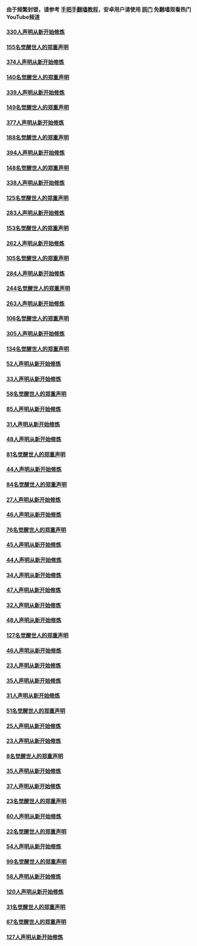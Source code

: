 #### 由于频繁封锁，请参考 [手把手翻墙教程](https://github.com/gfw-breaker/guides/wiki/)，安卓用户请使用 [网门](https://github.com/gfw-breaker/nogfw/blob/master/dl.md?t=05260200) 免翻墙观看热门YouTube频道 

#### [330人声明从新开始修炼](../pages/91/426139.md?t=05260200) 

#### [155名觉醒世人的郑重声明](../pages/91/426138.md?t=05260200) 

#### [374人声明从新开始修炼](../pages/91/425811.md?t=05260200) 

#### [140名觉醒世人的郑重声明](../pages/91/425810.md?t=05260200) 

#### [339人声明从新开始修炼](../pages/91/425690.md?t=05260200) 

#### [149名觉醒世人的郑重声明](../pages/91/425689.md?t=05260200) 

#### [377人声明从新开始修炼](../pages/91/424867.md?t=05260200) 

#### [188名觉醒世人的郑重声明](../pages/91/424866.md?t=05260200) 

#### [394人声明从新开始修炼](../pages/91/423914.md?t=05260200) 

#### [148名觉醒世人的郑重声明](../pages/91/423913.md?t=05260200) 

#### [338人声明从新开始修炼](../pages/91/423540.md?t=05260200) 

#### [125名觉醒世人的郑重声明](../pages/91/423539.md?t=05260200) 

#### [283人声明从新开始修炼](../pages/91/423296.md?t=05260200) 

#### [153名觉醒世人的郑重声明](../pages/91/423295.md?t=05260200) 

#### [262人声明从新开始修炼](../pages/91/423004.md?t=05260200) 

#### [105名觉醒世人的郑重声明](../pages/91/423003.md?t=05260200) 

#### [284人声明从新开始修炼](../pages/91/422707.md?t=05260200) 

#### [244名觉醒世人的郑重声明](../pages/91/422706.md?t=05260200) 

#### [263人声明从新开始修炼](../pages/91/422553.md?t=05260200) 

#### [106名觉醒世人的郑重声明](../pages/91/422552.md?t=05260200) 

#### [305人声明从新开始修炼](../pages/91/422153.md?t=05260200) 

#### [134名觉醒世人的郑重声明](../pages/91/422152.md?t=05260200) 

#### [52人声明从新开始修炼](../pages/91/421846.md?t=05260200) 

#### [33人声明从新开始修炼](../pages/91/421804.md?t=05260200) 

#### [58名觉醒世人的郑重声明](../pages/91/421845.md?t=05260200) 

#### [85人声明从新开始修炼](../pages/91/421769.md?t=05260200) 

#### [31人声明从新开始修炼](../pages/91/421763.md?t=05260200) 

#### [48人声明从新开始修炼](../pages/91/421605.md?t=05260200) 

#### [81名觉醒世人的郑重声明](../pages/91/421656.md?t=05260200) 

#### [44人声明从新开始修炼](../pages/91/421544.md?t=05260200) 

#### [84名觉醒世人的郑重声明](../pages/91/421543.md?t=05260200) 

#### [27人声明从新开始修炼](../pages/91/421465.md?t=05260200) 

#### [46人声明从新开始修炼](../pages/91/421454.md?t=05260200) 

#### [76名觉醒世人的郑重声明](../pages/91/421453.md?t=05260200) 

#### [45人声明从新开始修炼](../pages/91/421452.md?t=05260200) 

#### [44人声明从新开始修炼](../pages/91/421422.md?t=05260200) 

#### [34人声明从新开始修炼](../pages/91/421322.md?t=05260200) 

#### [47人声明从新开始修炼](../pages/91/421264.md?t=05260200) 

#### [32人声明从新开始修炼](../pages/91/421225.md?t=05260200) 

#### [48人声明从新开始修炼](../pages/91/421202.md?t=05260200) 

#### [127名觉醒世人的郑重声明](../pages/91/421224.md?t=05260200) 

#### [46人声明从新开始修炼](../pages/91/421203.md?t=05260200) 

#### [23人声明从新开始修炼](../pages/91/421138.md?t=05260200) 

#### [35人声明从新开始修炼](../pages/91/421122.md?t=05260200) 

#### [31人声明从新开始修炼](../pages/91/421081.md?t=05260200) 

#### [51名觉醒世人的郑重声明](../pages/91/421080.md?t=05260200) 

#### [25人声明从新开始修炼](../pages/91/421020.md?t=05260200) 

#### [23人声明从新开始修炼](../pages/91/420884.md?t=05260200) 

#### [8名觉醒世人的郑重声明](../pages/91/420883.md?t=05260200) 

#### [35人声明从新开始修炼](../pages/91/420809.md?t=05260200) 

#### [37人声明从新开始修炼](../pages/91/420766.md?t=05260200) 

#### [23名觉醒世人的郑重声明](../pages/91/420765.md?t=05260200) 

#### [60人声明从新开始修炼](../pages/91/420727.md?t=05260200) 

#### [22名觉醒世人的郑重声明](../pages/91/420726.md?t=05260200) 

#### [54人声明从新开始修炼](../pages/91/420529.md?t=05260200) 

#### [99名觉醒世人的郑重声明](../pages/91/420528.md?t=05260200) 

#### [58人声明从新开始修炼](../pages/91/420198.md?t=05260200) 

#### [120人声明从新开始修炼](../pages/91/420141.md?t=05260200) 

#### [31名觉醒世人的郑重声明](../pages/91/420197.md?t=05260200) 

#### [67名觉醒世人的郑重声明](../pages/91/420140.md?t=05260200) 

#### [127人声明从新开始修炼](../pages/91/420082.md?t=05260200) 

